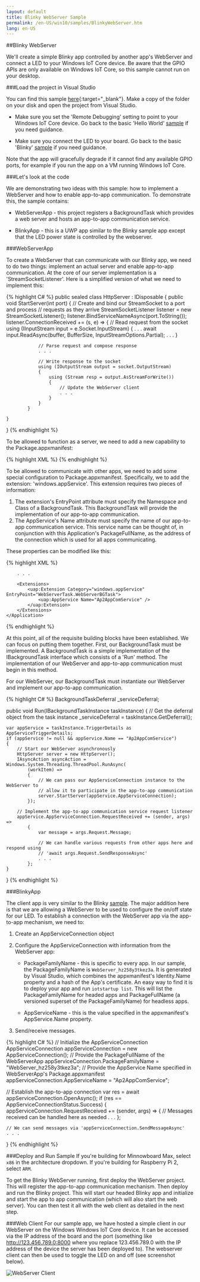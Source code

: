 ```yaml
---
layout: default
title: Blinky WebServer Sample
permalink: /en-US/win10/samples/BlinkyWebServer.htm
lang: en-US
---
```


##Blinky WebServer

We'll create a simple Blinky app controlled by another app's WebServer and connect a LED to your Windows IoT Core device.  Be aware that the GPIO APIs are
only available on Windows IoT Core, so this sample cannot run on your desktop.


###Load the project in Visual Studio

You can find this sample [here](https://github.com/ms-iot/samples/tree/develop/App2App%20WebServer){:target="_blank"}.  Make a copy of the folder on your disk and open the
project from Visual Studio.

* Make sure you set the 'Remote Debugging' setting to point to your Windows IoT Core device. Go back to the basic 'Hello World'
[sample]({{site.baseurl}}/{{page.lang}}/win10/samples/HelloWorld.htm) if you need guidance.

* Make sure you connect the LED to your board. Go back to the basic 'Blinky' [sample]({{site.baseurl}}/{{page.lang}}/win10/samples/Blinky.htm) if you need guidance.

Note that the app will gracefully degrade if it cannot find any available GPIO ports, for example if you run the app on a VM running
Windows IoT Core.


###Let's look at the code

We are demonstrating two ideas with this sample: how to implement a WebServer and how to enable app-to-app communication.  To demonstrate
this, the sample contains:

* WebServerApp - this project registers a BackgroundTask which provides a web server and hosts an app-to-app communication service.

* BlinkyApp - this is a UWP app similar to the Blinky sample app except that the LED power state is controlled by the webserver.


###WebServerApp

To create a WebServer that can communicate with our Blinky app, we need to do two things:  implement an actual
server and enable app-to-app communication.  At the core of our server implementation is a 'StreamSocketListener'.
Here is a simplified version of what we need to implement this:

{% highlight C# %}
public sealed class HttpServer : IDisposable
{
    public void StartServer(int port)
    {
        // Create and bind our StreamSocket to a port and process
        // requests as they arrive
        StreamSocketListener listener = new StreamSocketListener();
        listener.BindServiceNameAsync(port.ToString());
        listener.ConnectionReceived += (s, e) =>
            {
                // Read request from the socket
                using (IInputStream input = e.Socket.InputStream)
                {
                    . . .
                    await input.ReadAsync(buffer, BufferSize, InputStreamOptions.Partial);
                    . . .
                }

                // Parse request and compose response
                . . .

                // Write response to the socket
                using (IOutputStream output = socket.OutputStream)
                {
                    using (Stream resp = output.AsStreamForWrite())
                    {
                        // Update the WebServer client
                        . . .
                    }
                }
            }

    }
}
{% endhighlight %}

To be allowed to function as a server, we need to add a new capability to the Package.appxmanifest:

{% highlight XML %}
<Capabilities>
    <Capability Name="internetClient" />
    <Capability Name="internetClientServer" />
</Capabilities>
{% endhighlight %}


To be allowed to communicate with other apps, we need to add some special configuration to Package.appxmanifest.  Specifically, we to
add the extension: 'windows.appService'.  This extension requires two pieces of information:

1. The extension's EntryPoint attribute must specify the Namespace and Class of a BackgroundTask.  This BackgroundTask will provide
the implementation of our app-to-app communication.
2. The AppService's Name attribute must specify the name of our app-to-app communication service.  This service name can
be thought of, in conjunction with this Application's PackageFullName, as the address of the connection which is used for all
apps communicating.

These properties can be modified like this:

{% highlight XML %}
<Applications>
    <Application Id="App">

        . . .

        <Extensions>
            <uap:Extension Category="windows.appService" EntryPoint="WebServerTask.WebServerBGTask">
                <uap:AppService Name="Ap2AppComService" />
            </uap:Extension>
        </Extensions>
    </Application>
</Applications>
{% endhighlight %}


At this point, all of the requisite building blocks have been established.  We can focus on putting them together.  First, our
BackgroundTask must be implemented.  A BackgroundTask is a simple implementation of the IBackgroundTask interface which consists
of a 'Run' method.  The implementation of our WebServer and app-to-app communication must begin in this method.

For our WebServer, our BackgroundTask must instantiate our WebServer and implement our app-to-app communication.

{% highlight C# %}
BackgroundTaskDeferral _serviceDeferral;

public void Run(IBackgroundTaskInstance taskInstance)
{
    // Get the deferral object from the task instance
    _serviceDeferral = taskInstance.GetDeferral();

    var appService = taskInstance.TriggerDetails as AppServiceTriggerDetails;
    if (appService != null && appService.Name == "Ap2AppComService")
    {
        // Start our WebServer asynchronously
        HttpServer server = new HttpServer();
        IAsyncAction asyncAction = Windows.System.Threading.ThreadPool.RunAsync(
            (workItem) =>
            {
                // We can pass our AppServiceConnection instance to the WebServer to
                // allow it to participate in the app-to-app communication
                server.StartServer(appService.AppServiceConnection);
            });

        // Implement the app-to-app communication service request listener
        appService.AppServiceConnection.RequestReceived += (sender, args) =>
            {
                var message = args.Request.Message;

                // We can handle various requests from other apps here and respond using
                // 'await args.Request.SendResponseAsync'
                . . .
            };
    }
}
{% endhighlight %}


###BlinkyApp

The client app is very similar to the Blinky [sample]({{site.baseurl}}/{{page.lang}}/win10/samples/HelloWorld.htm).  The major addition here is that we are allowing a WebServer to
be used to configure the on/off state for our LED.  To establish a connection with the WebServer app via the app-to-app mechanism, we
need to:

1. Create an AppServiceConnection object

2. Configure the AppServiceConnection with information from the WebServer app:

    * PackageFamilyName - this is specific to every app.  In our sample, the PackageFamilyName is `WebServer_hz258y3tkez3a`.  It is generated by Visual Studio, which combines the appxmanifest's Identity.Name property and a hash of the App's certificate.  An easy way to find it is to deploy your app and run `iotstartup list`.  This will list the PackageFamilyName for headed apps and PackageFullName (a versioned superset of the PackageFamilyName) for headless apps.

    * AppServiceName - this is the value specified in the appxmanifest's AppService.Name property.

3. Send/receive messages.  

{% highlight C# %}
// Initialize the AppServiceConnection
AppServiceConnection appServiceConnection = new AppServiceConnection();
// Provide the PackageFullName of the WebServerApp
appServiceConnection.PackageFamilyName = "WebServer_hz258y3tkez3a";
// Provide the AppService Name specified in WebServerApp's Package.appxmanifest
appServiceConnection.AppServiceName = "Ap2AppComService";

// Establish the app-to-app connection
var res = await appServiceConnection.OpenAsync();
if (res == AppServiceConnectionStatus.Success)
{
    appServiceConnection.RequestReceived += (sender, args) =>
        {
            // Messages received can be handled here as needed
            . . .
        };

    // We can send messages via 'appServiceConnection.SendMessageAsync'
    . . .
}
{% endhighlight %}

###Deploy and Run Sample
If you're building for Minnowboard Max, select `x86` in the architecture dropdown.  If you're building for Raspberry Pi 2, select `ARM`.

To get the Blinky WebServer running, first deploy the WebServer project.  This will register the app-to-app communication mechanism.  Then deploy and run the Blinky project.  This will start our headed Blinky app and initialize and start the app to app communication (which will also start the web server).  You can then test it all with the web client as detailed in the next step.

###Web Client
For our sample app, we have hosted a simple client in our WebServer on the Windows Windows IoT Core device. It can be accessed via the IP address
of the board and the port (something like http://123.456.789.0:8000 where you replace 123.456.789.0 with the IP address
of the device the server has been deployed to). The webserver client can then be used to toggle the LED on and off
(see screenshot below).

![WebServer Client]({{site.baseurl}}/images/WebServer/webserver_client.png)
